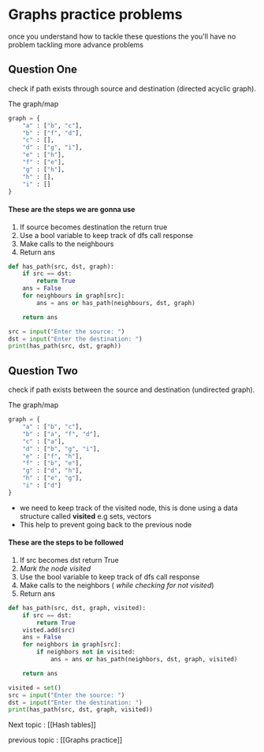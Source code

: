 # Graphs practice problems

once you understand how to tackle these questions the you'll have no problem tackling more advance problems

## Question One

check if path exists through source and destination (directed acyclic graph).

The graph/map
```python
graph = {
	"a" : ["b", "c"],
	"b" : ["f", "d"],
	"c" : [],
	"d" : ["g", "i"],
	"e" : ["h"],
	"f" : ["e"],
	"g" : ["h"],
	"h" : [],
	"i" : []
}

```


#### These are the steps we are gonna use

1. If source becomes destination the return true
2. Use a bool variable to keep track of dfs call response
3. Make calls to the neighbours
4. Return ans

```python
def has_path(src, dst, graph):
	if src == dst:
		return True
	ans = False
	for neighbours in graph[src]:
		ans = ans or has_path(neighbours, dst, graph)

	return ans

src = input("Enter the source: ")
dst = input("Enter the destination: ")
print(has_path(src, dst, graph))
```


## Question Two

check if path exists between the source and destination (undirected graph).

The graph/map
```python
graph = {
	"a" : ["b", "c"],
	"b" : ["a", "f", "d"],
	"c" : ["a"],
	"d" : ["b", "g", "i"],
	"e" : ["f", "h"],
	"f" : ["b", "e"],
	"g" : ["d", "h"],
	"h" : ["e", "g"],
	"i" : ["d"]
}
```


* we need to keep track of the visited node, this is done using a data structure called **visited** e.g sets, vectors
* This help to prevent going back to the previous node 

#### These are the steps to be followed

1. If src becomes dst return True
2. *Mark the node visited*
3. Use the bool variable to keep track of dfs call response
4. Make calls to the neighbors ( *while checking for not visited*)
5. Return ans

```python
def has_path(src, dst, graph, visited):
	if src == dst:
		return True
	visted.add(src)
	ans = False
	for neighbors in graph[src]:
		if neighbors not in visited:
			ans = ans or has_path(neighbors, dst, graph, visited)

	return ans

visited = set()
src = input("Enter the source: ")
dst = input("Enter the destination: ")
print(has_path(src, dst, graph, visited))
```


Next topic : [[Hash tables]]

previous topic : [[Graphs practice]]